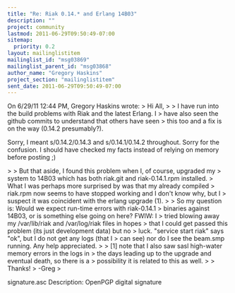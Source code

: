 ```yaml
---
title: "Re: Riak 0.14.* and Erlang 14B03"
description: ""
project: community
lastmod: 2011-06-29T09:50:49-07:00
sitemap:
  priority: 0.2
layout: mailinglistitem
mailinglist_id: "msg03869"
mailinglist_parent_id: "msg03868"
author_name: "Gregory Haskins"
project_section: "mailinglistitem"
sent_date: 2011-06-29T09:50:49-07:00
---
```



On 6/29/11 12:44 PM, Gregory Haskins wrote:
&gt; Hi All,
&gt; 
&gt; I have run into the build problems with Riak and the latest Erlang. I
&gt; have also seen the github commits to understand that others have seen
&gt; this too and a fix is on the way (0.14.2 presumably?).

Sorry, I meant s/0.14.2/0.14.3 and s/0.14.1/0.14.2 throughout. Sorry
for the confusion. I should have checked my facts instead of relying on
memory before posting ;)

&gt; 
&gt; But that aside, I found this problem when I, of course, upgraded my
&gt; system to 14B03 which has both riak.git and riak-0.14.1.rpm installed.
&gt; What I was perhaps more surprised by was that my already compiled
&gt; riak.rpm now seems to have stopped working and I don't know why, but I
&gt; suspect it was coincident with the erlang upgrade (1).
&gt; 
&gt; So my question is: Would we expect run-time errors with riak-0.14.1
&gt; binaries against 14B03, or is something else going on here? FWIW: I
&gt; tried blowing away my /var/lib/riak and /var/log/riak files in hopes
&gt; that I could get passed this problem (its just development data) but no
&gt; luck. "service start riak" says "ok", but I do not get any logs (that I
&gt; can see) nor do I see the beam.smp running. Any help appreciated.
&gt; 
&gt; [1] note that I also saw sasl high-water memory errors in the logs in
&gt; the days leading up to the upgrade and eventual death, so there is a
&gt; possibility it is related to this as well.
&gt; 
&gt; Thanks!
&gt; -Greg
&gt; 


signature.asc
Description: OpenPGP digital signature
